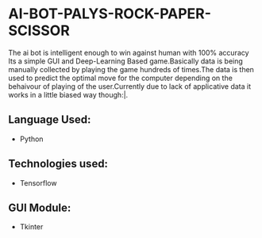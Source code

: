 # AI-BOT-PALYS-ROCK-PAPER-SCISSOR
The ai bot is intelligent enough to win against human with 100% accuracy
Its a simple GUI and Deep-Learning Based game.Basically data is being manually collected by playing the game hundreds of times.The data is then used to predict 
the optimal move for the computer depending on the behaivour of playing of the user.Currently due to lack of applicative data it works in a little biased way though:|.
## Language Used:
- Python
## Technologies used:
- Tensorflow
## GUI Module:
- Tkinter
